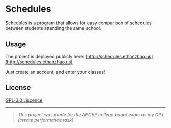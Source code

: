 # Schedules

Schedules is a program that allows for easy comparison of schedules between students attending the same school.

## Usage

The project is deployed publicly here: [http://schedules.ethanzhao.us](http://schedules.ethanzhao.us)

Just create an account, and enter your classes!



## License

[GPL-3.0 Liscence](https://choosealicense.com/licenses/gpl-3.0/)

-----

> *This project was made for the APCSP college board exam as my CPT (create performance task)*